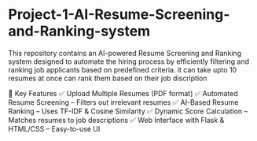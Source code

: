 # Project-1-AI-Resume-Screening-and-Ranking-system
This repository contains an AI-powered Resume Screening and Ranking system designed to automate the hiring process by efficiently filtering and ranking job applicants based on predefined criteria. it can take upto 10 resumes at once can rank them based on their job discription

🔹 Key Features
✅ Upload Multiple Resumes (PDF format)
✅ Automated Resume Screening – Filters out irrelevant resumes
✅ AI-Based Resume Ranking – Uses TF-IDF & Cosine Similarity
✅ Dynamic Score Calculation – Matches resumes to job descriptions
✅ Web Interface with Flask & HTML/CSS – Easy-to-use UI
